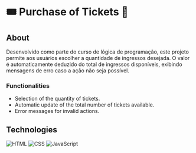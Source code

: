# 🎟️ Purchase of Tickets 🎫

## About
Desenvolvido como parte do curso de lógica de programação, este projeto permite aos usuários escolher a quantidade de ingressos desejada. O valor é automaticamente deduzido do total de ingressos disponíveis, exibindo mensagens de erro caso a ação não seja possível.

### Functionalities
- Selection of the quantity of tickets.
- Automatic update of the total number of tickets available.
- Error messages for invalid actions.

## Technologies
![HTML](https://img.shields.io/badge/HTML-239120?style=for-the-badge&logo=html5&logoColor=white)
![CSS](https://img.shields.io/badge/CSS-239120?&style=for-the-badge&logo=css3&logoColor=white)
![JavaScript](https://img.shields.io/badge/JavaScript-F7DF1E?style=for-the-badge&logo=javascript&logoColor=black)
